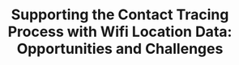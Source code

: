 ---
authors:
- Kaely Hall
- Dong Whi Yoo
- Wenrui Zhang 
- Mehrab Bin Morshed
- Vedant Das Swain 
- Gregory D Abowd
- Munmun De Choudhury
- Alex Endert
- John Stasko
- Jennifer G Kim
link: 
tags:
- Visual Data Analysis
title: 'Supporting the Contact Tracing Process with Wifi Location Data: Opportunities and Challenges'
venue: ACM CHI
year: 2022
---